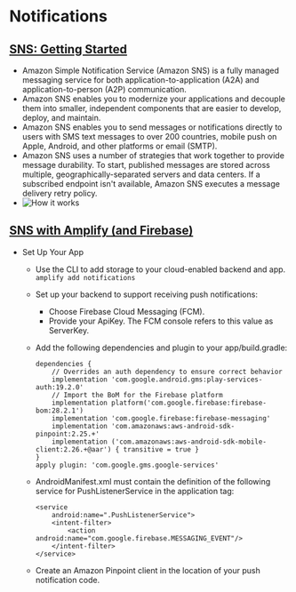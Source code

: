 # Notifications

## [SNS: Getting Started](https://aws.amazon.com/sns/getting-started/)

- Amazon Simple Notification Service (Amazon SNS) is a fully managed messaging service for both application-to-application (A2A) and application-to-person (A2P) communication.
- Amazon SNS enables you to modernize your applications and decouple them into smaller, independent components that are easier to develop, deploy, and maintain.
- Amazon SNS enables you to send messages or notifications directly to users with SMS text messages to over 200 countries, mobile push on Apple, Android, and other platforms or email (SMTP).
- Amazon SNS uses a number of strategies that work together to provide message durability. To start, published messages are stored across multiple, geographically-separated servers and data centers. If a subscribed endpoint isn't available, Amazon SNS executes a message delivery retry policy.
- ![How it works](https://d1.awsstatic.com/product-marketing/SNS/Product-Page-Diagram_Amazon-SNS_3-Mobile-Push-How-it-works%401.5x.fdb05d0c3e659250336fbead899573e5fb698321.png)
  
## [SNS with Amplify (and Firebase)](https://docs.amplify.aws/sdk/push-notifications/getting-started/q/platform/android/)

- Set Up Your App

  - Use the CLI to add storage to your cloud-enabled backend and app. `amplify add notifications`
  - Set up your backend to support receiving push notifications: 
    - Choose Firebase Cloud Messaging (FCM).
    - Provide your ApiKey. The FCM console refers to this value as ServerKey.
  - Add the following dependencies and plugin to your app/build.gradle:

    ```
    dependencies {
        // Overrides an auth dependency to ensure correct behavior
        implementation 'com.google.android.gms:play-services-auth:19.2.0'
        // Import the BoM for the Firebase platform
        implementation platform('com.google.firebase:firebase-bom:28.2.1')
        implementation 'com.google.firebase:firebase-messaging'
        implementation 'com.amazonaws:aws-android-sdk-pinpoint:2.25.+'
        implementation ('com.amazonaws:aws-android-sdk-mobile-client:2.26.+@aar') { transitive = true }
    }
    apply plugin: 'com.google.gms.google-services'
    ```

  - AndroidManifest.xml must contain the definition of the following service for PushListenerService in the application tag:

    ```
    <service
        android:name=".PushListenerService">
        <intent-filter>
            <action android:name="com.google.firebase.MESSAGING_EVENT"/>
        </intent-filter>
    </service>
    ```

  - Create an Amazon Pinpoint client in the location of your push notification code.